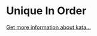 Unique In Order
=
[Get more information about kata...](https://www.codewars.com//kata//kata/54e6533c92449cc251001667)